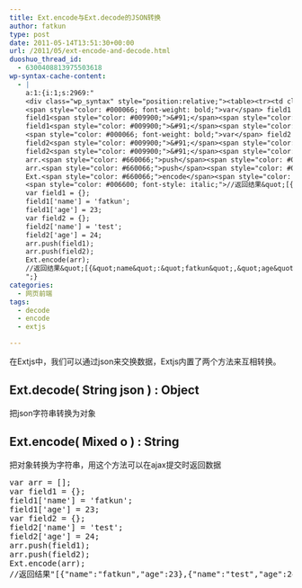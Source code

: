 ```yaml
---
title: Ext.encode与Ext.decode的JSON转换
author: fatkun
type: post
date: 2011-05-14T13:51:30+00:00
url: /2011/05/ext-encode-and-decode.html
duoshuo_thread_id:
  - 6300408813975503618
wp-syntax-cache-content:
  - |
    a:1:{i:1;s:2969:"
    <div class="wp_syntax" style="position:relative;"><table><tr><td class="code"><pre class="javascript" style="font-family:monospace;"><span style="color: #000066; font-weight: bold;">var</span> arr <span style="color: #339933;">=</span> <span style="color: #009900;">&#91;</span><span style="color: #009900;">&#93;</span><span style="color: #339933;">;</span>
    <span style="color: #000066; font-weight: bold;">var</span> field1 <span style="color: #339933;">=</span> <span style="color: #009900;">&#123;</span><span style="color: #009900;">&#125;</span><span style="color: #339933;">;</span>
    field1<span style="color: #009900;">&#91;</span><span style="color: #3366CC;">'name'</span><span style="color: #009900;">&#93;</span> <span style="color: #339933;">=</span> <span style="color: #3366CC;">'fatkun'</span><span style="color: #339933;">;</span>
    field1<span style="color: #009900;">&#91;</span><span style="color: #3366CC;">'age'</span><span style="color: #009900;">&#93;</span> <span style="color: #339933;">=</span> <span style="color: #CC0000;">23</span><span style="color: #339933;">;</span>
    <span style="color: #000066; font-weight: bold;">var</span> field2 <span style="color: #339933;">=</span> <span style="color: #009900;">&#123;</span><span style="color: #009900;">&#125;</span><span style="color: #339933;">;</span>
    field2<span style="color: #009900;">&#91;</span><span style="color: #3366CC;">'name'</span><span style="color: #009900;">&#93;</span> <span style="color: #339933;">=</span> <span style="color: #3366CC;">'test'</span><span style="color: #339933;">;</span>
    field2<span style="color: #009900;">&#91;</span><span style="color: #3366CC;">'age'</span><span style="color: #009900;">&#93;</span> <span style="color: #339933;">=</span> <span style="color: #CC0000;">24</span><span style="color: #339933;">;</span>
    arr.<span style="color: #660066;">push</span><span style="color: #009900;">&#40;</span>field1<span style="color: #009900;">&#41;</span><span style="color: #339933;">;</span>
    arr.<span style="color: #660066;">push</span><span style="color: #009900;">&#40;</span>field2<span style="color: #009900;">&#41;</span><span style="color: #339933;">;</span>
    Ext.<span style="color: #660066;">encode</span><span style="color: #009900;">&#40;</span>arr<span style="color: #009900;">&#41;</span><span style="color: #339933;">;</span>
    <span style="color: #006600; font-style: italic;">//返回结果&quot;[{&quot;name&quot;:&quot;fatkun&quot;,&quot;age&quot;:23},{&quot;name&quot;:&quot;test&quot;,&quot;age&quot;:24}]&quot;</span></pre></td></tr></table><p class="theCode" style="display:none;">var arr = [];
    var field1 = {};
    field1['name'] = 'fatkun';
    field1['age'] = 23;
    var field2 = {};
    field2['name'] = 'test';
    field2['age'] = 24;
    arr.push(field1);
    arr.push(field2);
    Ext.encode(arr);
    //返回结果&quot;[{&quot;name&quot;:&quot;fatkun&quot;,&quot;age&quot;:23},{&quot;name&quot;:&quot;test&quot;,&quot;age&quot;:24}]&quot;</p></div>
    ";}
categories:
  - 网页前端
tags:
  - decode
  - encode
  - extjs

---
```

在Extjs中，我们可以通过json来交换数据，Extjs内置了两个方法来互相转换。
## Ext.decode( String json ) : Object

把json字符串转换为对象
## Ext.encode( Mixed o ) : String

把对象转换为字符串，用这个方法可以在ajax提交时返回数据
<pre escaped="true" lang="javascript">var arr = [];
var field1 = {};
field1['name'] = 'fatkun';
field1['age'] = 23;
var field2 = {};
field2['name'] = 'test';
field2['age'] = 24;
arr.push(field1);
arr.push(field2);
Ext.encode(arr);
//返回结果"[{"name":"fatkun","age":23},{"name":"test","age":24}]"</pre>